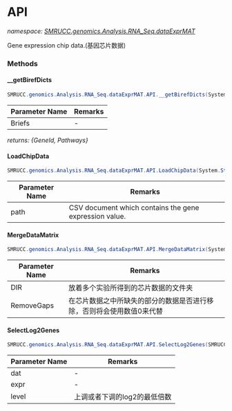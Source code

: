 ﻿# API
_namespace: [SMRUCC.genomics.Analysis.RNA_Seq.dataExprMAT](./index.md)_

Gene expression chip data.(基因芯片数据)



### Methods

#### __getBirefDicts
```csharp
SMRUCC.genomics.Analysis.RNA_Seq.dataExprMAT.API.__getBirefDicts(System.Collections.Generic.IEnumerable{SMRUCC.genomics.ComponentModel.PathwayBrief})
```


|Parameter Name|Remarks|
|--------------|-------|
|Briefs|-|


_returns: {GeneId, Pathways}_

#### LoadChipData
```csharp
SMRUCC.genomics.Analysis.RNA_Seq.dataExprMAT.API.LoadChipData(System.String)
```


|Parameter Name|Remarks|
|--------------|-------|
|path|CSV document which contains the gene expression value.|


#### MergeDataMatrix
```csharp
SMRUCC.genomics.Analysis.RNA_Seq.dataExprMAT.API.MergeDataMatrix(System.String,System.Boolean)
```


|Parameter Name|Remarks|
|--------------|-------|
|DIR|放着多个实验所得到的芯片数据的文件夹|
|RemoveGaps|在芯片数据之中所缺失的部分的数据是否进行移除，否则将会使用数值0来代替|


#### SelectLog2Genes
```csharp
SMRUCC.genomics.Analysis.RNA_Seq.dataExprMAT.API.SelectLog2Genes(SMRUCC.genomics.Analysis.RNA_Seq.dataExprMAT.MatrixFrame,System.Collections.Generic.IEnumerable{System.String},System.Double)
```


|Parameter Name|Remarks|
|--------------|-------|
|dat|-|
|expr|-|
|level|上调或者下调的log2的最低倍数|



